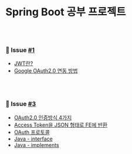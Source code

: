 # Spring Boot 공부 프로젝트

<br>
<br>

### 🔵 Issue [#1](https://github.com/xxubin04/notice-board-mini-project/issues/1)

- [JWT란?](https://magic-acorn-b9d.notion.site/JWT-1bf2d6b1617c8041a2c7e2c349193fc1?pvs=4) 
- [Google OAuth2.0 연동 방법](https://magic-acorn-b9d.notion.site/OAuth2-0-Google-1c02d6b1617c807b88e0d6c3a43f0ad2?pvs=4)

<br>
<br>

### 🔵 Issue [#3](https://github.com/xxubin04/notice-board-mini-project/issues/3)

- [OAuth2.0 인증방식 4가지](https://magic-acorn-b9d.notion.site/OAuth2-0-4-1c22d6b1617c80a4b2b7e61ccd072fc5?pvs=4)
- [Access Token을 JSON 형태로 FE에 반환](https://magic-acorn-b9d.notion.site/Access-Token-JSON-FE-1c32d6b1617c80fd9351db94a575444d?pvs=4)
- [OAuth 프로토콜](https://magic-acorn-b9d.notion.site/OAuth-1c22d6b1617c80658f48cf9f33b23ee1?pvs=4)
- [Java - interface](https://magic-acorn-b9d.notion.site/Java-interface-1c22d6b1617c8088a724ef8ccfd74729?pvs=4)
- [Java - implements](https://magic-acorn-b9d.notion.site/Java-implements-1c22d6b1617c80c780decb665e5147b0?pvs=4)
